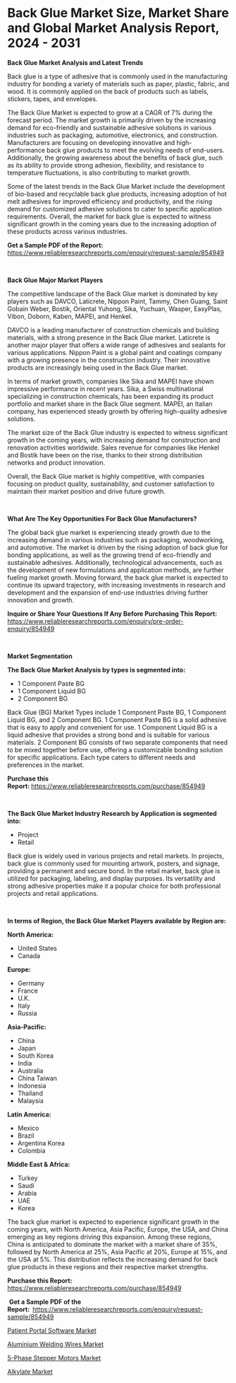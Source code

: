 <p><h1>Back Glue Market Size, Market Share and Global Market Analysis Report, 2024 - 2031</h1></p><p><strong>Back Glue Market Analysis and Latest Trends</strong></p>
<p><p>Back glue is a type of adhesive that is commonly used in the manufacturing industry for bonding a variety of materials such as paper, plastic, fabric, and wood. It is commonly applied on the back of products such as labels, stickers, tapes, and envelopes.</p><p>The Back Glue Market is expected to grow at a CAGR of 7% during the forecast period. The market growth is primarily driven by the increasing demand for eco-friendly and sustainable adhesive solutions in various industries such as packaging, automotive, electronics, and construction. Manufacturers are focusing on developing innovative and high-performance back glue products to meet the evolving needs of end-users. Additionally, the growing awareness about the benefits of back glue, such as its ability to provide strong adhesion, flexibility, and resistance to temperature fluctuations, is also contributing to market growth.</p><p>Some of the latest trends in the Back Glue Market include the development of bio-based and recyclable back glue products, increasing adoption of hot melt adhesives for improved efficiency and productivity, and the rising demand for customized adhesive solutions to cater to specific application requirements. Overall, the market for back glue is expected to witness significant growth in the coming years due to the increasing adoption of these products across various industries.</p></p>
<p><strong>Get a Sample PDF of the Report:&nbsp;</strong> <a href="https://www.reliableresearchreports.com/enquiry/request-sample/854949">https://www.reliableresearchreports.com/enquiry/request-sample/854949</a></p>
<p>&nbsp;</p>
<p><strong>Back Glue Major Market Players</strong></p>
<p><p>The competitive landscape of the Back Glue market is dominated by key players such as DAVCO, Laticrete, Nippon Paint, Tammy, Chen Guang, Saint Gobain Weber, Bostik, Oriental Yuhong, Sika, Yuchuan, Wasper, EasyPlas, Vibon, Doborn, Kaben, MAPEI, and Henkel.</p><p>DAVCO is a leading manufacturer of construction chemicals and building materials, with a strong presence in the Back Glue market. Laticrete is another major player that offers a wide range of adhesives and sealants for various applications. Nippon Paint is a global paint and coatings company with a growing presence in the construction industry. Their innovative products are increasingly being used in the Back Glue market.</p><p>In terms of market growth, companies like Sika and MAPEI have shown impressive performance in recent years. Sika, a Swiss multinational specializing in construction chemicals, has been expanding its product portfolio and market share in the Back Glue segment. MAPEI, an Italian company, has experienced steady growth by offering high-quality adhesive solutions.</p><p>The market size of the Back Glue industry is expected to witness significant growth in the coming years, with increasing demand for construction and renovation activities worldwide. Sales revenue for companies like Henkel and Bostik have been on the rise, thanks to their strong distribution networks and product innovation.</p><p>Overall, the Back Glue market is highly competitive, with companies focusing on product quality, sustainability, and customer satisfaction to maintain their market position and drive future growth.</p></p>
<p>&nbsp;</p>
<p><strong>What Are The Key Opportunities For Back Glue Manufacturers?</strong></p>
<p><p>The global back glue market is experiencing steady growth due to the increasing demand in various industries such as packaging, woodworking, and automotive. The market is driven by the rising adoption of back glue for bonding applications, as well as the growing trend of eco-friendly and sustainable adhesives. Additionally, technological advancements, such as the development of new formulations and application methods, are further fueling market growth. Moving forward, the back glue market is expected to continue its upward trajectory, with increasing investments in research and development and the expansion of end-use industries driving further innovation and growth.</p></p>
<p><strong>Inquire or Share Your Questions If Any Before Purchasing This Report:</strong> <a href="https://www.reliableresearchreports.com/enquiry/pre-order-enquiry/854949">https://www.reliableresearchreports.com/enquiry/pre-order-enquiry/854949</a></p>
<p>&nbsp;</p>
<p><strong>Market Segmentation</strong></p>
<p><strong>The Back Glue Market Analysis by types is segmented into:</strong></p>
<p><ul><li>1 Component Paste BG</li><li>1 Component Liquid BG</li><li>2 Component BG</li></ul></p>
<p><p>Back Glue (BG) Market Types include 1 Component Paste BG, 1 Component Liquid BG, and 2 Component BG. 1 Component Paste BG is a solid adhesive that is easy to apply and convenient for use. 1 Component Liquid BG is a liquid adhesive that provides a strong bond and is suitable for various materials. 2 Component BG consists of two separate components that need to be mixed together before use, offering a customizable bonding solution for specific applications. Each type caters to different needs and preferences in the market.</p></p>
<p><strong>Purchase this Report:&nbsp;</strong><a href="https://www.reliableresearchreports.com/purchase/854949">https://www.reliableresearchreports.com/purchase/854949</a></p>
<p>&nbsp;</p>
<p><strong>The Back Glue Market Industry Research by Application is segmented into:</strong></p>
<p><ul><li>Project</li><li>Retail</li></ul></p>
<p><p>Back glue is widely used in various projects and retail markets. In projects, back glue is commonly used for mounting artwork, posters, and signage, providing a permanent and secure bond. In the retail market, back glue is utilized for packaging, labeling, and display purposes. Its versatility and strong adhesive properties make it a popular choice for both professional projects and retail applications.</p></p>
<p>&nbsp;</p>
<p><strong>In terms of Region, the Back Glue Market Players available by Region are:</strong></p>
<p>
    <p> <strong> North America: </strong>
        <ul>
            <li>United States</li>
            <li>Canada</li>
        </ul>
        </p> 
    <p> <strong> Europe: </strong>
        <ul>
            <li>Germany</li>
            <li>France</li>
            <li>U.K.</li>
            <li>Italy</li>
            <li>Russia</li>
        </ul>
        </p> 
    <p> <strong> Asia-Pacific: </strong>
        <ul>
            <li>China</li>
            <li>Japan</li>
            <li>South Korea</li>
            <li>India</li>
            <li>Australia</li>
            <li>China Taiwan</li>
            <li>Indonesia</li>
            <li>Thailand</li>
            <li>Malaysia</li>
        </ul>
        </p> 
    <p> <strong> Latin America: </strong>
        <ul>
            <li>Mexico</li>
            <li>Brazil</li>
            <li>Argentina Korea</li>
            <li>Colombia</li>
        </ul>
        </p> 
    <p> <strong> Middle East & Africa: </strong>
        <ul>
            <li>Turkey</li>
            <li>Saudi</li>
            <li>Arabia</li>
            <li>UAE</li>
            <li>Korea</li>
        </ul>
    </p>
    </p>
<p><p>The back glue market is expected to experience significant growth in the coming years, with North America, Asia Pacific, Europe, the USA, and China emerging as key regions driving this expansion. Among these regions, China is anticipated to dominate the market with a market share of 35%, followed by North America at 25%, Asia Pacific at 20%, Europe at 15%, and the USA at 5%. This distribution reflects the increasing demand for back glue products in these regions and their respective market strengths.</p></p>
<p><strong>Purchase this Report: </strong><a href="https://www.reliableresearchreports.com/purchase/854949">https://www.reliableresearchreports.com/purchase/854949</a></p>
<p>&nbsp;<strong>Get a Sample PDF of the Report:&nbsp;&nbsp;</strong><a href="https://www.reliableresearchreports.com/enquiry/request-sample/854949">https://www.reliableresearchreports.com/enquiry/request-sample/854949</a></p>
<p><strong></strong></p>
<p><p><a href="https://sudsy-motorcycle-bbc.notion.site/Patient-Portal-Software-Market-Provides-Detailed-Segmentation-of-this-Market-based-on-Type-Applicat-0e568a9915f64906a2b516e0dcfb5b33">Patient Portal Software Market</a></p><p><a href="https://github.com/RoccoManning/Market-Research-Report-List-4/blob/main/aluminium-welding-wires-market.md">Aluminium Welding Wires Market</a></p><p><a href="https://view.publitas.com/reportprime-1/5-phase-stepper-motors-market-size-growth-outlook-from-2023-to-2030-projecting-at-markets-trends-analysis-by-application-regional-outlook-and-revenue/">5-Phase Stepper Motors Market</a></p><p><a href="https://github.com/gulaimolin/Market-Research-Report-List-3/blob/main/alkylate-market.md">Alkylate Market</a></p></p>